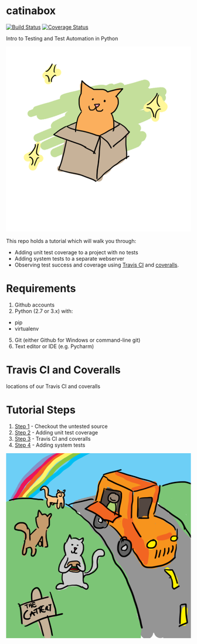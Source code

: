 # catinabox
[![Build Status](https://travis-ci.org/keeppythonweird/catinabox.svg?branch=master)](https://travis-ci.org/keeppythonweird/catinabox)
[![Coverage Status](https://coveralls.io/repos/keeppythonweird/catinabox/badge.svg?branch=master&service=github)](https://coveralls.io/github/keeppythonweird/catinabox?branch=master)

Intro to Testing and Test Automation in Python

![catinabox](docs/catinabox.png)

This repo holds a tutorial which will walk you through:
- Adding unit test coverage to a project with no tests
- Adding system tests to a separate webserver
- Observing test success and coverage using
  [Travis CI](https://travis-ci.org/) and [coveralls](https://coveralls.io/).

# Requirements

1. Github accounts
2. Python (2.7 or 3.x) with:
  - pip
  - virtualenv
5. Git (either Github for Windows or command-line git)
6. Text editor or IDE (e.g. Pycharm)


# Travis CI and Coveralls

<TBD> locations of our Travis CI and coveralls


# Tutorial Steps

1. [Step 1](./steps/1.md) - Checkout the untested source
2. [Step 2](./steps/2.md) - Adding unit test coverage
3. [Step 3](./steps/3.md) - Travis CI and coveralls
4. [Step 4](./steps/4.md) - Adding system tests

![cattery](docs/cattery.png)
